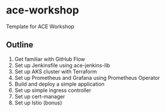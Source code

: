 # ace-workshop

Template for ACE Workshop

## Outline

1. Get familiar with GitHub Flow
1. Set up Jenkinsfile using ace-jenkins-lib
1. Set up AKS cluster with Terraform
1. Set up Prometheus and Grafana using Prometheus Operator
1. Build and deploy a simple application
1. Set up simple ingress controller
1. Set up cert-manager
1. Set up Istio (bonus)
